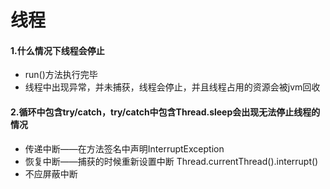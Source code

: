 # 线程

#### 1.什么情况下线程会停止
+ run()方法执行完毕
+ 线程中出现异常，并未捕获，线程会停止，并且线程占用的资源会被jvm回收


#### 2.循环中包含try/catch，try/catch中包含Thread.sleep会出现无法停止线程的情况
+ 传递中断——在方法签名中声明InterruptException
+ 恢复中断——捕获的时候重新设置中断  Thread.currentThread().interrupt()
+ 不应屏蔽中断
